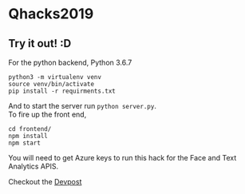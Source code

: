# Qhacks2019

## Try it out! :D 

For the python backend, Python 3.6.7

```
python3 -m virtualenv venv
source venv/bin/activate
pip install -r requirments.txt
```

And to start the server run `python server.py`.  
To fire up the front end,
```
cd frontend/
npm install 
npm start
```
You will need to get Azure keys to run this hack for the Face and Text Analytics APIS.

Checkout the [Devpost](https://devpost.com/software/smarteq)
